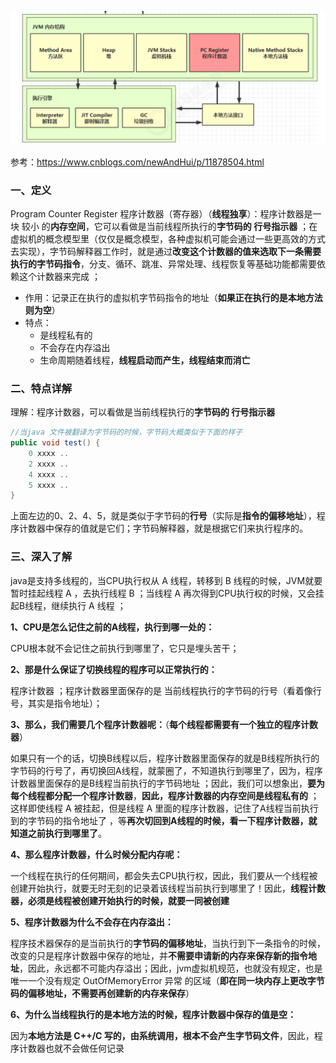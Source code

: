 ![image-20201030123422159](1.内存结构篇：程序计数器.assets/image-20201030123422159.png)

参考：https://www.cnblogs.com/newAndHui/p/11878504.html

### 一、定义

Program Counter Register 程序计数器（寄存器）（**线程独享**）：程序计数器是一块 较小 的**内存空间**，它可以看做是当前线程所执行的**字节码的 行号指示器** ；在虚拟机的概念模型里（仅仅是概念模型，各种虚拟机可能会通过一些更高效的方式去实现），字节码解释器工作时，就是通过**改变这个计数器的值来选取下一条需要执行的字节码指令**，分支、循环、跳准、异常处理、线程恢复等基础功能都需要依赖这个计数器来完成 ；

* 作用：记录正在执行的虚拟机字节码指令的地址（**如果正在执行的是本地方法则为空**）
* 特点：
  * 是线程私有的
  * 不会存在内存溢出
  * 生命周期随着线程，**线程启动而产生，线程结束而消亡**

### 二、特点详解

理解：程序计数器，可以看做是当前线程执行的**字节码的 行号指示器**

```java
//当java 文件被翻译为字节码的时候，字节码大概类似于下面的样子
public void test() {
    0 xxxx ..
    2 xxxx ..
    4 xxxx ..
    5 xxxx ..
}
```

上面左边的0、2、4、5，就是类似于字节码的**行号**（实际是**指令的偏移地址**），程序计数器中保存的值就是它们；字节码解释器，就是根据它们来执行程序的。

### 三、深入了解

java是支持多线程的，当CPU执行权从 A 线程，转移到 B 线程的时候，JVM就要暂时挂起线程 A ，去执行线程 B ；当线程 A 再次得到CPU执行权的时候，又会挂起B线程，继续执行 A 线程 ；

**1、CPU是怎么记住之前的A线程，执行到哪一处的：**

CPU根本就不会记住之前执行到哪里了，它只是埋头苦干；

**2、那是什么保证了切换线程的程序可以正常执行的：**

程序计数器 ；程序计数器里面保存的是 当前线程执行的字节码的行号（看着像行号，其实是指令地址）；

**3、那么，我们需要几个程序计数器呢：**（**每个线程都需要有一个独立的程序计数器**）

如果只有一个的话，切换B线程以后，程序计数器里面保存的就是B线程所执行的字节码的行号了，再切换回A线程，就蒙圈了，不知道执行到哪里了，因为，程序计数器里面保存的是B线程当前执行的字节码地址 ；因此，我们可以想象出，**要为每个线程都分配一个程序计数器**，**因此，程序计数器的内存空间是线程私有的** ；这样即使线程 A 被挂起，但是线程 A 里面的程序计数器，记住了A线程当前执行到的字节码的指令地址了 ，等**再次切回到A线程的时候，看一下程序计数器，就知道之前执行到哪里了**。

**4、那么程序计数器，什么时候分配内存呢：**

一个线程在执行的任何期间，都会失去CPU执行权，因此，我们要从一个线程被创建开始执行，就要无时无刻的记录着该线程当前执行到哪里了！因此，**线程计数器，必须是线程被创建开始执行的时候，就要一同被创建**

**5、程序计数器为什么不会存在内存溢出：**

程序技术器保存的是当前执行的**字节码的偏移地址**，当执行到下一条指令的时候，改变的只是程序计数器中保存的地址，并**不需要申请新的内存来保存新的指令地址**，因此，永远都不可能内存溢出；因此，jvm虚拟机规范，也就没有规定，也是唯一一个没有规定 OutOfMemoryError 异常 的区域（**即在同一块内存上更改字节码的偏移地址，不需要再创建新的内存来保存**）

**6、为什么当线程执行的是本地方法的时候，程序计数器中保存的值是空：**

因为**本地方法是 C++/C 写的，由系统调用，根本不会产生字节码文件**，因此，程序计数器也就不会做任何记录

